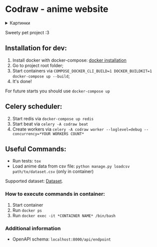 # Codraw - anime website
<details>
<summary>Картинки</summary>
  
![image](https://user-images.githubusercontent.com/24423216/159034694-3a12f103-90d8-496c-bcfc-39af1421b11e.png)
![image](https://user-images.githubusercontent.com/24423216/159121701-5f0f6c69-3840-44ac-ad63-db9071a0a8b5.png)
![image](https://user-images.githubusercontent.com/24423216/159035798-6f2e7bf8-48ff-4409-8b87-697058c82358.png)
![image](https://user-images.githubusercontent.com/24423216/159035906-3d8b5796-1b9d-4d67-93a8-5794b51977a9.png)
  
</details>

Sweety pet project :3
## Installation for dev: 
1. Install docker with docker-compose: [docker installation](https://docs.docker.com/engine/install/ubuntu/)
1. Go to project root folder;
2. Start containers via `COMPOSE_DOCKER_CLI_BUILD=1 DOCKER_BUILDKIT=1 docker-compose up --build`;
3. It's done!

For future starts you should use `docker-compose up`

## Celery scheduler:
2. Start redis via `docker-compose up redis`
3. Start beat via `celery -A codraw beat`
4. Create workers via `celery -A codraw worker --loglevel=debug --concurrency=*YOUR WORKERS COUNT*`


## Useful Commands:
- Run tests: `tox`
- Load anime data from csv file: `python manage.py loadcsv path/to/dataset.csv` (only in container)

Supported dataset: [Dataset](https://www.kaggle.com/marlesson/myanimelist-dataset-animes-profiles-reviews/code).

### How to execute commands in container:
1. Start container
2. Run `docker ps`
3. Run `docker exec -it *CONTAINER NAME* /bin/bash`

### Additional information
* OpenAPI schema: `localhost:8000/api/endpoint`
